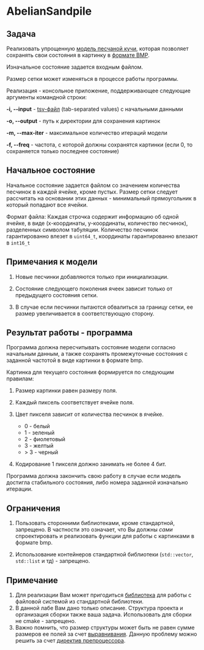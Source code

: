 # AbelianSandpile

## Задача

Реализовать упрощенную [модель песчаной кучи](https://en.wikipedia.org/wiki/Abelian_sandpile_model), которая позволяет сохранять свои состояния в картинку в [формате BMP](https://en.wikipedia.org/wiki/BMP_file_format).

Изначальное состояние задается входным файлом.

Размер сетки может изменяться в процессе работы программы.

Реализация - консольное приложение, поддерживающее следующие аргументы командной строки:

  **-i, --input**    - [tsv-файл](https://en.wikipedia.org/wiki/Tab-separated_values) (tab-separated values) c начальными данными

  **-o, --output**   - путь к директории для сохранения картинок

  **-m, --max-iter** - максимальное количество итераций модели

  **-f, --freq**     - частота, с которой должны сохранятся картинки (если 0, то сохраняется только последнее состояние)

## Начальное состояние

Начальное состояние задается файлом со значением количества песчинок в каждой ячейке, кроме пустых. Размер сетки следует рассчитать на основании этих данных - минимальный прямоугольник в который попадают все ячейки.

Формат файла:
Каждая строчка содержит информацию об одной ячейке, в виде (x-координаты, y-координаты, количество песчинок), разделенных символом табуляции. Количество песчинок гарантированно влезет в `uint64_t`, координаты гарантированно влезают в `int16_t`

## Примечания к модели

1. Новые песчинки добавляются только при инициализации.

2. Состояние следующего поколения ячеек зависит только от предыдущего состояния сетки.

3. В случае если песчинки пытаются обвалиться за границу сетки, ее размер увеличивается в соответствующую сторону.

## Результат работы - программа

Программа должна пересчитывать состояние модели согласно начальным данным, а также сохранять промежуточные состояния с заданной частотой в виде картинки в формате bmp.

Картинка для текущего состояния формируется по следующим правилам:

1. Размер картинки равен размеру поля.

2. Каждый пиксель соответствует ячейке поля.

3. Цвет пикселя зависит от количества песчинок в ячейке.
  
    + 0 - белый
    + 1 - зеленый
    + 2 - фиолетовый
    + 3 - желтый
    + \> 3 - черный

4. Кодирование 1 пикселя должно занимать не более 4 бит.

Программа должна закончить свою работу в случае если модель достигла стабильного состояния, либо номера заданной изначально итерации.

## Ограничения

1. Пользовать сторонними библиотеками, кроме стандартной, запрещено. В частности это означает, что Вы должны *сами* спроектировать и реализовать функции для работы с картинками в формате bmp.

2. Использование контейнеров стандартной библиотеки (`std::vector`, `std::list` и тд) - запрещено.

## Примечание

1. Для реализации Вам может пригодиться [библиотека](https://en.cppreference.com/w/cpp/filesystem) для работы с файловой системой из стандартной библиотеки.
2. В данной лабе Вам дано только описание. Структура проекта и организация сборки также ваша задача. Использовать для сборки не cmake - запрещено.
3. Важно помнить, что размер структуры может быть не равен сумме размеров ее полей за счет [выравнивания](https://en.cppreference.com/w/c/language/object). Данную проблему можно решить за счет [директив препроцессора](https://en.cppreference.com/w/cpp/preprocessor/impl).

